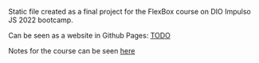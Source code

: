 Static file created as a final project for the FlexBox course on DIO Impulso JS 2022 bootcamp.

Can be seen as a website in Github Pages: [TODO](https://pitossomo.github.io/cuddly-garbanzo/)

Notes for the course can be seen [here](https://pitossomo.github.io/DIOImpulso22-FlexBox/)